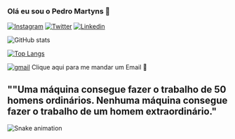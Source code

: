
### Olá eu sou o Pedro Martyns 🦊
[![Instagram](https://img.shields.io/badge/Instagram-E4405F?style=for-the-badge&logo=instagram&logoColor=white)](https://www.instagram.com/opedromartyns/)
[![Twitter](https://img.shields.io/badge/Twitter-1DA1F2?style=for-the-badge&logo=twitter&logoColor=white)](https://twitter.com/Opedromartyns)
[![Linkedin](https://img.shields.io/badge/LinkedIn-0077B5?style=for-the-badge&logo=linkedin&logoColor=white)](https://www.linkedin.com/in/pedro-martins-83568a20a/) 

![ GitHub stats](https://github-readme-stats.vercel.app/api?username=Opedromartyns&show_icons=true&theme=transparent)

[![Top Langs](https://github-readme-stats.vercel.app/api/top-langs/?username=Opedromartyns)](https://github.com/Opedromartyns/github-readme-stats)

[![gmail](https://img.shields.io/badge/Gmail-D14836?style=for-the-badge&logo=gmail&logoColor=white)](<a href="mailto:1999martyns.com.br">) Clique aqui para me mandar um Email 💬

## ""Uma máquina consegue fazer o trabalho de 50 homens ordinários. Nenhuma máquina consegue fazer o trabalho de um homem extraordinário."
![Snake animation](https://github.com/Opedromartyns/Opedromartyns/blob/output/github-contribution-grid-snake.svg)
